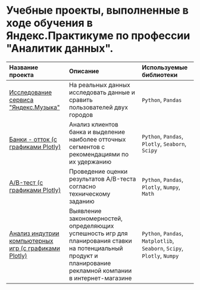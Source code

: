 # Учебные проекты, выполненные в ходе обучения в Яндекс.Практикуме по профессии "Аналитик данных".

| Название проекта | Описание | Используемые библиотеки | 
| :---------------------- | :---------------------- | :---------------------- |
| [Исследование сервиса "Яндекс.Музыка"](https://github.com/Konstantin-Vasilev/ya.practicum.projects/blob/main/ya_music.ipynb) | На реальных данных исследовать данные и сравить пользователей двух городов | `Python`, `Pandas` |
| [Банки - отток (с графиками Plotly)](https://nbviewer.org/github/Konstantin-Vasilev/ya.practicum.projects/blob/main/banks.ipynb)| Анализ клиентов банка и выделение наиболее отточных сегментов с рекомендациями по их удержанию | `Python`, `Pandas`, `Plotly`, `Seaborn`, `Scipy` |
| [A/B-тест (с графиками Plotly)](https://nbviewer.org/github/Konstantin-Vasilev/ya.practicum.projects/blob/main/banks.ipynb)| Проведение оценки результатов A/B-теста согласно техническому заданию | `Python`, `Pandas`, `Plotly`, `Numpy`, `Math` |
| [Анализ индутрии компьютерных игр (с графиками Plotly)](https://nbviewer.org/github/Konstantin-Vasilev/ya.practicum.projects/blob/main/banks.ipynb)| Выявление закономерностей, определяющих успешность игр для планирования ставки на потенциальный продукт и планирование рекламной компании в интернет-магазине | `Python`, `Pandas`, `Matplotlib`, `Seaborn`, `Scipy`, `Plotly`, `Numpy` |
